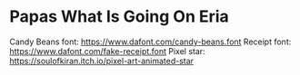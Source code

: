 # Papas What Is Going On Eria

Candy Beans font: https://www.dafont.com/candy-beans.font
Receipt font: https://www.dafont.com/fake-receipt.font
Pixel star: https://soulofkiran.itch.io/pixel-art-animated-star